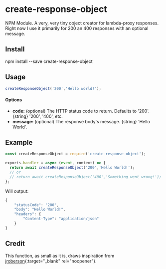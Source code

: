 # create-response-object
NPM Module. A very, very tiny object creator for lambda-proxy responses. Right now I use it primarily for 200 an 400 responses with an optional message.

## Install
npm install --save create-response-object

## Usage
```javascript
createResponseObject('200','Hello world!');
 ```

#### Options
* **code:** (optional) The HTTP status code to return. Defaults to '200'.
   {string} '200', '400', etc.
* **message:** (optional) The response body's message.
   {string} 'Hello World'.

## Example
```javascript
const createResponseObject = require('create-response-object');

exports.handler = async (event, context) => {
  return await createResponseObject('200','Hello World!');
  // or
  // return await createResponseObject('400','Something went wrong!');
};
```
Will output:
```javascript
{
    "statusCode": "200",
    "body": "Hello World!",
    "headers": {
        "Content-Type": "application/json"
    }
}
```

## Credit
This function, as small as it is, draws inspiration from [jroberson](https://github.com/jroberson){:target="_blank" rel="noopener"}.

